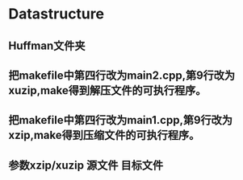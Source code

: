 # Datastructure
## Huffman文件夹
## 把makefile中第四行改为main2.cpp,第9行改为xuzip,make得到解压文件的可执行程序。
## 把makefile中第四行改为main1.cpp,第9行改为xzip,make得到压缩文件的可执行程序。
## 参数xzip/xuzip 源文件 目标文件
